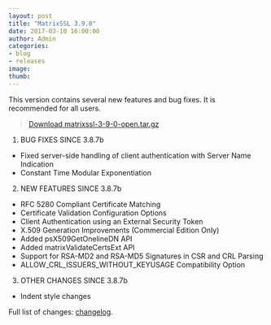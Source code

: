 ```yaml
---
layout: post
title: "MatrixSSL 3.9.0"
date: 2017-03-10 16:00:00
author: Admin
categories:
- blog
- releases
image:
thumb:
---
```

This version contains several new features and bug fixes. It is recommended for all users.

> <i class="fa fa-download"></i> [Download matrixssl-3-9-0-open.tar.gz](https://github.com/matrixssl/matrixssl/archive/3-9-0-open.tar.gz)

1. BUG FIXES SINCE 3.8.7b
 - Fixed server-side handling of client authentication with Server Name Indication
 - Constant Time Modular Exponentiation

2. NEW FEATURES SINCE 3.8.7b
 - RFC 5280 Compliant Certificate Matching
 - Certificate Validation Configuration Options
 - Client Authentication using an External Security Token
 - X.509 Generation Improvements (Commercial Edition Only)
 - Added psX509GetOnelineDN API
 - Added matrixValidateCertsExt API
 - Support for RSA-MD2 and RSA-MD5 Signatures in CSR and CRL Parsing
 - ALLOW_CRL_ISSUERS_WITHOUT_KEYUSAGE Compatibility Option

3. OTHER CHANGES SINCE 3.8.7b
 - Indent style changes

Full list of changes: [changelog](https://github.com/matrixssl/matrixssl/blob/master/doc/CHANGES_up_to_v3.9.0.md).

